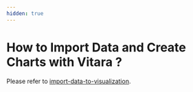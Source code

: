 ```yaml
---
hidden: true
---
```


# How to Import Data and Create Charts with Vitara ?

Please refer to [import-data-to-visualization](https://docs.vitaracharts.com/readme/import-data-to-visualization).
